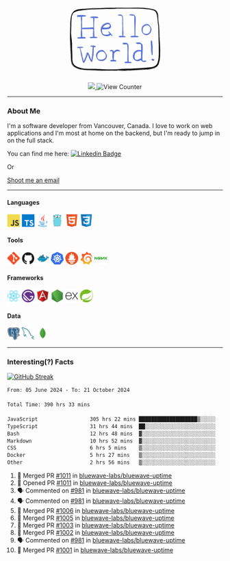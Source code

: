 <div align="center">
    <img src="./img/hello_world.webp" height="200px" width="">
    <div>
        <a href="https://www.linkedin.com/in/ajhollid">
            <img src="https://img.shields.io/badge/LinkedIn-blue"/>
        </a>
        <img src="https://komarev.com/ghpvc/?username=ajhollid&color=yellow" alt="View Counter">
    </div>
</div>

---

### About Me

I'm a software developer from Vancouver, Canada. I love to work on web applications and I'm most at home on the backend, but I'm ready to jump in on the full stack.

You can find me here: [![Linkedin Badge](https://img.shields.io/badge/-ajhollid-blue?style=flat&logo=Linkedin&logoColor=white)](https://www.linkedin.com/in/ajhollid)

Or

[Shoot me an email](mailto:ajhollid@gmail.com)

---

#### Languages

<div>
    <img src="./img/devicons/javascript-original.svg" width=30 height=30 alt="JavaScript">
    <img src="/img/devicons/typescript-original.svg" width=30 height=30 alt="TypeScript">
    <img src="./img/devicons/java-original.svg" width=30 height=30 alt="Java">
    <img src="./img/devicons/go-original.svg" width=30 height=30 alt="Golang">
    <img src="./img/devicons/html5-original.svg" width=30 height=30 alt="HTML 5">
    <img src="./img/devicons/css3-original.svg" width=30 height=30 alt="CSS 3">
</div>

#### Tools

<div>
    <img src="./img/devicons/git-original.svg" width=30 height=30 alt="Git">
    <img src="./img/devicons/github-original.svg" width=30 height=30 alt="Github">
    <img src="./img/devicons/docker-original.svg" width=30 
    height=30 alt="Docker">
    <img src="./img/devicons/kubernetes-original.svg" width=30 height=30 alt="K8">
    <img src="./img/devicons/prometheus-original.svg" width=30 height=30 alt="Prometheus">
    <img src="./img/devicons/grafana-original.svg" width=30 height=30 alt="Grafana">
    <img src="./img/devicons/nginx-original.svg" width=30 height=30 alt="Nginx">
</div>

#### Frameworks

<div>
    <img src="./img/devicons/react-original.svg" width=30 height=30 alt="React">
    <img src="./img/devicons/gatsby-original.svg" width=30 height=30 alt="Gatsby">
    <img src="./img/devicons/angularjs-original.svg" width=30 height=30 alt="AngularJS">
    <img src="./img/devicons/nodejs-original.svg" width=30 height=30 alt="NodeJS">
    <img src="./img/devicons/express-original.svg" width=30 height=30 alt="Express">
    <img src="./img/devicons/spring-original.svg" width=30 height=30 alt="Spring">
</div>

#### Data

<div>
    <img src="./img/devicons/postgresql-original.svg" width=30 height=30 alt="Postgresql">
    <img src="./img/devicons/mysql-original.svg" width=30 height=30 alt="Mysql">
    <img src="./img/devicons/mongodb-original.svg" width=30 height=30 alt="MongoDB">
</div>

---

### Interesting(?) Facts

[![GitHub Streak](http://github-readme-streak-stats.herokuapp.com?user=ajhollid)](https://git.io/streak-stats)

 <!--START_SECTION:waka-->

```txt
From: 05 June 2024 - To: 21 October 2024

Total Time: 390 hrs 33 mins

JavaScript                 305 hrs 22 mins ███████████████████▒░░░░░   77.61 %
TypeScript                 31 hrs 44 mins  ██░░░░░░░░░░░░░░░░░░░░░░░   08.07 %
Bash                       12 hrs 48 mins  ▓░░░░░░░░░░░░░░░░░░░░░░░░   03.26 %
Markdown                   10 hrs 52 mins  ▓░░░░░░░░░░░░░░░░░░░░░░░░   02.76 %
CSS                        6 hrs 5 mins    ▒░░░░░░░░░░░░░░░░░░░░░░░░   01.55 %
Docker                     5 hrs 27 mins   ▒░░░░░░░░░░░░░░░░░░░░░░░░   01.39 %
Other                      2 hrs 56 mins   ▒░░░░░░░░░░░░░░░░░░░░░░░░   00.75 %
```

<!--END_SECTION:waka-->


<!--START_SECTION:activity-->
1. 🎉 Merged PR [#1011](https://github.com/bluewave-labs/bluewave-uptime/pull/1011) in [bluewave-labs/bluewave-uptime](https://github.com/bluewave-labs/bluewave-uptime)
2. 💪 Opened PR [#1011](https://github.com/bluewave-labs/bluewave-uptime/pull/1011) in [bluewave-labs/bluewave-uptime](https://github.com/bluewave-labs/bluewave-uptime)
3. 🗣 Commented on [#981](https://github.com/bluewave-labs/bluewave-uptime/pull/981#issuecomment-2428475740) in [bluewave-labs/bluewave-uptime](https://github.com/bluewave-labs/bluewave-uptime)
4. 🗣 Commented on [#981](https://github.com/bluewave-labs/bluewave-uptime/pull/981#issuecomment-2428474745) in [bluewave-labs/bluewave-uptime](https://github.com/bluewave-labs/bluewave-uptime)
5. 🎉 Merged PR [#1006](https://github.com/bluewave-labs/bluewave-uptime/pull/1006) in [bluewave-labs/bluewave-uptime](https://github.com/bluewave-labs/bluewave-uptime)
6. 🎉 Merged PR [#1005](https://github.com/bluewave-labs/bluewave-uptime/pull/1005) in [bluewave-labs/bluewave-uptime](https://github.com/bluewave-labs/bluewave-uptime)
7. 🎉 Merged PR [#1003](https://github.com/bluewave-labs/bluewave-uptime/pull/1003) in [bluewave-labs/bluewave-uptime](https://github.com/bluewave-labs/bluewave-uptime)
8. 🎉 Merged PR [#1002](https://github.com/bluewave-labs/bluewave-uptime/pull/1002) in [bluewave-labs/bluewave-uptime](https://github.com/bluewave-labs/bluewave-uptime)
9. 🗣 Commented on [#981](https://github.com/bluewave-labs/bluewave-uptime/pull/981#issuecomment-2428068548) in [bluewave-labs/bluewave-uptime](https://github.com/bluewave-labs/bluewave-uptime)
10. 🎉 Merged PR [#1001](https://github.com/bluewave-labs/bluewave-uptime/pull/1001) in [bluewave-labs/bluewave-uptime](https://github.com/bluewave-labs/bluewave-uptime)
<!--END_SECTION:activity-->
